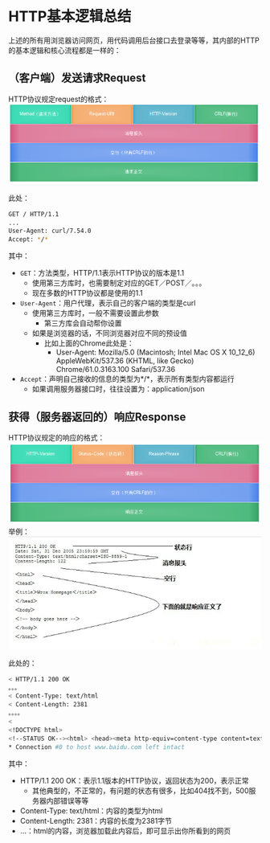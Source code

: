 # HTTP基本逻辑总结
上述的所有用浏览器访问网页，用代码调用后台接口去登录等等，其内部的HTTP的基本逻辑和核心流程都是一样的：
## （客户端）发送请求Request
HTTP协议规定request的格式：
![](../assets/img/DB7AD0DA-1C42-4504-B8C5-D8DFCE4444A4.png)

此处：
```bash
GET / HTTP/1.1
...
User-Agent: curl/7.54.0
Accept: */*
```
其中：
- `GET`：方法类型，HTTP/1.1表示HTTP协议的版本是1.1
    - 使用第三方库时，也需要制定对应的GET／POST／。。。
    - 现在多数的HTTP协议都是使用的1.1
- `User-Agent`：用户代理，表示自己的客户端的类型是curl
    - 使用第三方库时，一般不需要设置此参数
        - 第三方库会自动帮你设置
    - 如果是浏览器的话，不同浏览器对应不同的预设值
        - 比如上面的Chrome此处是：
            - User-Agent: Mozilla/5.0 (Macintosh; Intel Mac OS X 10_12_6) AppleWebKit/537.36 (KHTML, like Gecko) Chrome/61.0.3163.100 Safari/537.36
- `Accept`：声明自己接收的信息的类型为*/*，表示所有类型内容都运行
    - 如果调用服务器接口时，往往设置为：application/json

## 获得（服务器返回的）响应Response
HTTP协议规定的响应的格式：
![](../assets/img/4DDE8C10-6593-4BFD-8BBC-A15A79698C25.png)
举例：
![](../assets/img/8495B70C-58BC-4786-940A-FC5834B12343.jpg)

此处的：

```bash
< HTTP/1.1 200 OK
。。。
< Content-Type: text/html
< Content-Length: 2381
。。。。
<
<!DOCTYPE html>
<!--STATUS OK--><html> <head><meta http-equiv=content-type content=text/html;charset=utf-8>........ </body> </html>
* Connection #0 to host www.baidu.com left intact
```
其中：
- HTTP/1.1 200 OK：表示1.1版本的HTTP协议，返回状态为200，表示正常
    - 其他典型的，不正常的，有问题的状态有很多，比如404找不到，500服务器内部错误等等
- Content-Type: text/html：内容的类型为html
- Content-Length: 2381：内容的长度为2381字节
- <!DOCTYPE html>...：html的内容，浏览器加载此内容后，即可显示出你所看到的网页

